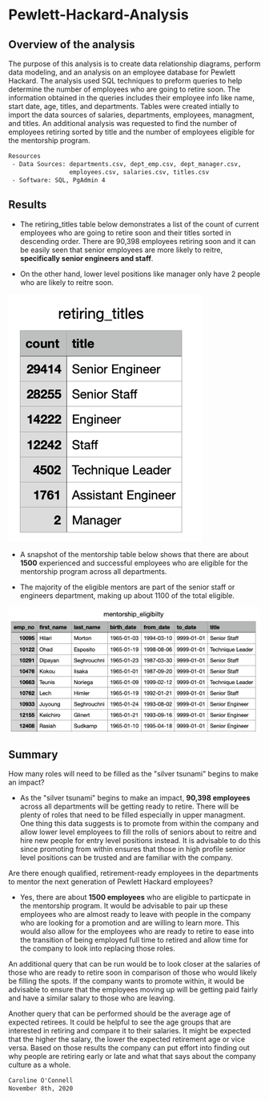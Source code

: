 # Pewlett-Hackard-Analysis

## Overview of the analysis

The purpose of this analysis is to create data relationship diagrams, perform data modeling, and an analysis on an employee database for Pewlett Hackard. The analysis used SQL techniques to preform queries to help determine the number of employees who are going to retire soon. The information obtained in the queries includes their employee info like name, start date, age, titles, and departments. Tables were created intially to import the data sources of salaries, departments, employees, managment, and titles. An additional analysis was requested to find the number of employees retiring sorted by title and the number of employees eligible for the mentorship program. 

    Resources
     - Data Sources: departments.csv, dept_emp.csv, dept_manager.csv, 
                     employees.csv, salaries.csv, titles.csv
     - Software: SQL, PgAdmin 4 

## Results

- The retiring_titles table below demonstrates a list of the count of current employees who are going to retire soon and their titles sorted in descending order. There are 90,398 employees retiring soon and it can be easily seen that senior employees are more likely to reitre, **specifically senior engineers and staff**. 

- On the other hand, lower level positions like manager only have 2 people who are likely to reitre soon. 

![alt text](https://github.com/coconnell022/Pewlett-Hackard-Analysis/blob/main/Images/retiring_titles.png?raw=true)

- A snapshot of the mentorship table below shows that there are about **1500** experienced and successful employees who are eligible for the mentorship program across all departments. 

- The majority of the eligible mentors are part of the senior staff or engineers department, making up about 1100 of the total eligible. 

![alt text](https://github.com/coconnell022/Pewlett-Hackard-Analysis/blob/main/Images/mentorship_eligibilty.png?raw=true)

## Summary

How many roles will need to be filled as the "silver tsunami" begins to make an impact?
 - As the "silver tsunami" begins to make an impact, **90,398 employees** across all departments will be getting ready to retire. There will be plenty of roles that need to be filled especially in upper managment. One thing this data suggests is to promote from within the company and allow lower level employees to fill the rolls of seniors about to reitre and hire new people for entry level positions instead. It is advisable to do this since promoting from within ensures that those in high profile senior level positions can be trusted and are familiar with the company. 

Are there enough qualified, retirement-ready employees in the departments to mentor the next generation of Pewlett Hackard employees?
 - Yes, there are about **1500 employees** who are eligible to particpate in the mentorship program. It would be advisable to pair up these employees who are almost ready to leave with people in the company who are looking for a promotion and are willing to learn more. This would also allow for the employees who are ready to retire to ease into the transition of being employed full time to retired and allow time for the company to look into replacing those roles. 

An additional query that can be run would be to look closer at the salaries of those who are ready to retire soon in comparison of those who would likely be filling the spots. If the company wants to promote within, it would be advisable to ensure that the employees moving up will be getting paid fairly and have a similar salary to those who are leaving. 

Another query that can be performed should be the average age of expected retirees. It could be helpful to see the age groups that are interested in retiring and compare it to their salaries. It might be expected that the higher the salary, the lower the expected retirement age or vice versa. Based on those results the company can put effort into finding out why people are retiring early or late and what that says about the company culture as a whole. 


    Caroline O'Connell
    November 8th, 2020
